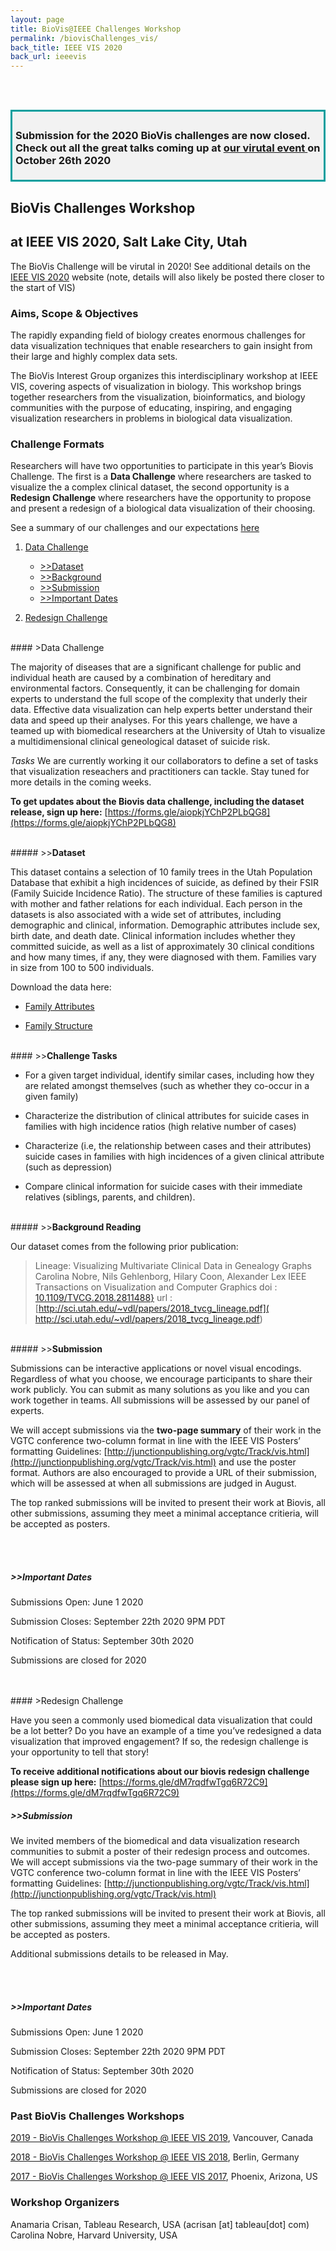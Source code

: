 ```yaml
---
layout: page
title: BioVis@IEEE Challenges Workshop
permalink: /biovisChallenges_vis/
back_title: IEEE VIS 2020
back_url: ieeevis
---
```



<br><br>
<div style="background-color: #f2f2f2; border-style: solid; border-color: #009e9d; padding: 5px;">
<h3> Submission for the 2020 BioVis challenges are now closed. Check out all the great talks coming up at <a href = " {{site.baseurl}}/program_ieee" > our virutal event </a> on October 26th 2020 </h3>
</div>


## BioVis Challenges Workshop 
## at IEEE VIS 2020, Salt Lake City, Utah

The BioVis Challenge will be virutal in 2020! See additional details on the [IEEE VIS 2020](http://ieeevis.org/year/2020/welcome) website (note, details will also likely be posted there closer to the start of VIS)


### Aims, Scope & Objectives
The rapidly expanding field of biology creates enormous challenges for data visualization techniques that enable researchers to gain insight from their large and highly complex data sets.

The BioVis Interest Group organizes this interdisciplinary workshop at IEEE VIS, covering aspects of visualization in biology. This workshop brings together researchers from the visualization, bioinformatics, and biology communities with the purpose of educating, inspiring, and engaging visualization researchers in problems in biological data visualization. 

### Challenge Formats
Researchers will have two opportunities to participate in this year’s Biovis Challenge. The first is a **Data Challenge** where researchers are tasked to visualize the a complex clinical dataset, the second opportunity is a **Redesign Challenge** where researchers have the opportunity to propose and present a redesign of a biological data visualization of their choosing. 

See a summary of our challenges and our expectations [here](https://docs.google.com/presentation/d/1zd7L2fxpjmq_ujjbr4G7cCbu1MLHY9Cy6M4w-D5QR50/edit?usp=sharing)

1. [Data Challenge](#data-challenge)
    * [>>Dataset](#dataset)
    * [>>Background](#background-reading)
    * [>>Submission](#submission)
    * [>>Important Dates](#submission)

2. [Redesign Challenge](#redesign-challenge)


<br>
#### >Data Challenge

The majority of diseases that are a significant challenge for public and individual heath are caused by a combination of hereditary and environmental factors. Consequently, it can be challenging for domain experts to understand the full scope of the complexity that underly their data. Effective data visualization can help experts better understand their data and speed up their analyses. For this years challenge, we have a teamed up with biomedical researchers at the University of Utah to visualize a multidimensional clinical geneological dataset of suicide risk. 

*Tasks*
We are currently working it our collaborators to define a set of tasks that visualization reseachers and practitioners can tackle. Stay tuned for more details in the coming weeks.

**To get updates about the Biovis data challenge, including the dataset release, sign up here:** [https://forms.gle/aiopkjYChP2PLbQG8](https://forms.gle/aiopkjYChP2PLbQG8)

<br>
##### >><strong>Dataset</strong>

This dataset contains a selection of 10 family trees in the Utah Population Database that exhibit a high incidences of suicide, as defined by their FSIR (Family Suicide Incidence Ratio).  The structure of these families is captured with mother and father relations for each individual. Each person in the datasets is also associated with a wide set of attributes, including demographic and clinical, information.  Demographic attributes include sex, birth date, and death date.   Clinical information includes whether they committed suicide, as well as a list of approximately 30 clinical conditions and how many times, if any, they were diagnosed with them.  Families vary in size from 100 to 500 individuals. 

Download the data here:
* [Family Attributes](https://drive.google.com/file/d/1zSwRYJziMcPXKYMAYQDEpGh49subdhT4/view?usp=sharing)

* [Family Structure](https://drive.google.com/open?id=1U-82hL6LKsM19Vu_z5Z9ig4-MmRR0SkT)

<br>
#### >><strong>Challenge Tasks</strong>

* For a given target individual, identify similar cases, including how they are related amongst themselves (such as whether they co-occur in a given family)

* Characterize the distribution of clinical attributes for suicide cases in families with high incidence ratios (high relative number of cases)

* Characterize (i.e, the relationship between cases and their attributes) suicide cases in families with high incidences of a given clinical attribute (such as depression)

* Compare clinical information for suicide cases with their immediate relatives (siblings, parents, and children).


<br>
##### >><strong>Background Reading</strong>

Our dataset comes from the following prior publication:

>Lineage: Visualizing Multivariate Clinical Data in Genealogy Graphs
>Carolina Nobre, Nils Gehlenborg, Hilary Coon, Alexander Lex
>IEEE Transactions on Visualization and Computer Graphics 
> doi : [10.1109/TVCG.2018.2811488}](10.1109/TVCG.2018.2811488})
> url : [http://sci.utah.edu/~vdl/papers/2018_tvcg_lineage.pdf]( http://sci.utah.edu/~vdl/papers/2018_tvcg_lineage.pdf)



<br>
##### >><strong>Submission</strong>

Submissions can be interactive applications or novel visual encodings. Regardless of what you choose, we encourage participants to share their work publicly. You can submit as many solutions as you like and you can work together in teams. All submissions will be assessed by our panel of experts.

We will accept submissions via the **two-page summary** of their work in the VGTC conference two-column format in line with the IEEE VIS Posters’ formatting Guidelines: [http://junctionpublishing.org/vgtc/Track/vis.html](http://junctionpublishing.org/vgtc/Track/vis.html) and use the poster format. Authors are also encouraged to provide a URL of their submission, which will be assessed at when all submissions are judged in August.

The top ranked submissions will be invited to present their work at Biovis, all other submissions, assuming they meet a minimal acceptance critieria, will be accepted as posters.

<br><br>

##### >><strong>Important Dates</strong>

Submissions Open: June 1 2020

Submission Closes: September 22th 2020 9PM PDT 

Notification of Status: September 30th 2020

<!--- All submissions can be [submited here](https://docs.google.com/forms/d/e/1FAIpQLSeRo62uaJfndqYku53AYMuV33A5N4Oo_xhNkkRjevFmCYFuKA/viewform?usp=sf_link)

-->

Submissions are closed for 2020

<br>
<br>
#### >Redesign Challenge

Have you seen a commonly used biomedical data visualization that could be a lot better? Do you have an example of a time you’ve redesigned a data visualization that improved engagement? If so, the redesign challenge is your opportunity to tell that story!  

**To receive additional notifications about our biovis redesign challenge please sign up here:** [https://forms.gle/dM7rqdfwTgq6R72C9](https://forms.gle/dM7rqdfwTgq6R72C9)



##### >><strong>Submission</strong>

We invited members of the biomedical and data visualization research communities to submit a poster of their redesign process and outcomes. We will accept submissions via the two-page summary of their work in the VGTC conference two-column format in line with the IEEE VIS Posters’ formatting Guidelines: [http://junctionpublishing.org/vgtc/Track/vis.html](http://junctionpublishing.org/vgtc/Track/vis.html) 

The top ranked submissions will be invited to present their work at Biovis, all other submissions, assuming they meet a minimal acceptance critieria, will be accepted as posters.


Additional submissions details to be released in May.

<br><br>

##### >><strong>Important Dates</strong>

Submissions Open: June 1 2020

Submission Closes: September  22th 2020 9PM PDT 

Notification of Status: September 30th 2020

<!-- All submissions can be [submited here](https://docs.google.com/forms/d/e/1FAIpQLSc7Vyspp8fxJNV6lwHX6BzNFrmH_9G6e0m5X1RDuoqY4P8HLQ/viewform?usp=sf_link) -->

Submissions are closed for 2020


### Past BioVis Challenges Workshops

<a href="http://biovis.net/2019/agenda_ieee/">2019 - BioVis Challenges Workshop @ IEEE VIS 2019</a>, Vancouver, Canada

<a href="http://biovis.net/2018/agenda_ieee/">2018 - BioVis Challenges Workshop @ IEEE VIS 2018</a>, Berlin, Germany

<a href="http://biovis.net/2017/agenda_ieee/">2017 - BioVis Challenges Workshop @ IEEE VIS 2017</a>, Phoenix, Arizona, US

### Workshop Organizers

Anamaria Crisan, Tableau Research, USA (acrisan [at] tableau[dot] com)<br>
Carolina Nobre, Harvard University, USA
